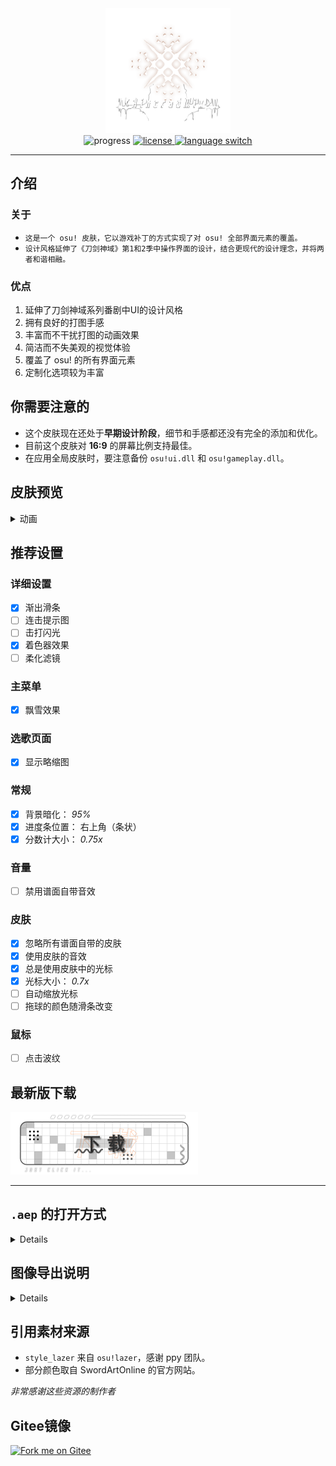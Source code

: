 <div align="center">
  <img src="https://raw.githubusercontent.com/Sendevia/sendevia.github.io/master/assets/images/s0_logo_big.png" width="200" alt="project_logo">
</div>

<div align="center">
  <img src="https://img.shields.io/badge/%E8%BF%9B%E5%BA%A6-20%25-orange?style=flat-square" alt="progress">
  <a href="https://github.com/Sendevia/AincradMix/blob/master/LICENSE">
    <img src="https://img.shields.io/github/license/Sendevia/AincradMix.svg?color=%23FF005A&style=popout-square" alt="license">
  </a>
  <a href="https://github.com/Sendevia/AincradMix/blob/master/README_EN.md">
    <img src="https://img.shields.io/badge/Switch to-English-%23131313.svg?style=flat-square" alt="language switch">
  </a>
</div>

---

## 介绍

### 关于  

- `这是一个 osu! 皮肤，它以游戏补丁的方式实现了对 osu! 全部界面元素的覆盖。`
- `设计风格延伸了《刀剑神域》第1和2季中操作界面的设计，结合更现代的设计理念，并将两者和谐相融。`

### 优点

1. 延伸了刀剑神域系列番剧中UI的设计风格
2. 拥有良好的打图手感
3. 丰富而不干扰打图的动画效果
4. 简洁而不失美观的视觉体验
5. 覆盖了 osu! 的所有界面元素
6. 定制化选项较为丰富

## 你需要注意的

- 这个皮肤现在还处于**早期设计阶段**，细节和手感都还没有完全的添加和优化。
- 目前这个皮肤对 **16:9** 的屏幕比例支持最佳。
- 在应用全局皮肤时，要注意备份 `osu!ui.dll` 和 `osu!gameplay.dll`。

## 皮肤预览

<details>
  <summary>动画</summary>

<div align="center">
  <img src="https://raw.githubusercontent.com/Sendevia/sendevia.github.io/master/assets/images/s1_hit_circle_0.gif" width="220">
  <img src="https://raw.githubusercontent.com/Sendevia/sendevia.github.io/master/assets/images/s1_hit_circle_100_k.gif" width="220">
  <img src="https://raw.githubusercontent.com/Sendevia/sendevia.github.io/master/assets/images/s1_hit_circle_300.gif" width="220">
</div>
<div align="center">
  <img src="https://raw.githubusercontent.com/Sendevia/sendevia.github.io/master/assets/images/s1_hit_circle_300_g.gif" width="220">
  <img src="https://raw.githubusercontent.com/Sendevia/sendevia.github.io/master/assets/images/s1_hit_circle_300_k.gif" width="220">
</div>

</details>

## 推荐设置

### 详细设置

- [x] 渐出滑条
- [ ] 连击提示图
- [ ] 击打闪光
- [x] 着色器效果
- [ ] 柔化滤镜

### 主菜单

- [x] 飘雪效果

### 选歌页面

- [x] 显示略缩图

### 常规

- [x] 背景暗化： _95%_
- [x] 进度条位置： 右上角（条状）
- [x] 分数计大小： _0.75x_

### 音量

- [ ] 禁用谱面自带音效

### 皮肤

- [x] 忽略所有谱面自带的皮肤
- [x] 使用皮肤的音效
- [x] 总是使用皮肤中的光标
- [x] 光标大小： _0.7x_
- [ ] 自动缩放光标
- [ ] 拖球的颜色随滑条改变

### 鼠标

- [ ] 点击波纹

## 最新版下载

[<img src="https://raw.githubusercontent.com/Sendevia/sendevia.github.io/master/assets/images/s0_button_download_1.png" width="300">](https://github.com/Sendevia/AincradMix/releases)

---

## `.aep` 的打开方式

<details>

### **注意：**

1. 推荐使用`Adobe After Effects CC2019 (16.0)`或者更高版本。
2. 你**必须**拥有以下的插件、脚本和字体：

#### 插件

[Saber]  
Trapcode Suite

#### 脚本

[Duik]  
[GridGuide]  

#### 字体

[SAO-UI]  
[KD-Tramcar]  
[Aller]  
Century Gothic  

</details>

## 图像导出说明

<details>

1. 将图片导出格式设置为 `.PNG`，通道为 `RGB+Alpha`，名称为`合成名称`。
2. 将动画导出格式设置为 `.PNG（序列）`，通道为 `RGB+Alpha`，根据情况选择使用合成帧编号，名称为`合成名称`，必须去掉文件名的 **`_[#]`** 后缀。**（注意一下哦，是 `_[#]` 而不是 `-[#]` 或 `[#]` ）**

</details>

## 引用素材来源

- `style_lazer` 来自 `osu!lazer`，感谢 ppy 团队。
- 部分颜色取自 SwordArtOnline 的官方网站。

_非常感谢这些资源的制作者_

## Gitee镜像

[![Fork me on Gitee](https://gitee.com/sendevia/AincradMix/widgets/widget_6.svg?color=ff711e)](https://gitee.com/sendevia/AincradMix)

<!-- 链接索引 -->
[Saber]:https://www.videocopilot.net/blog/2016/03/new-plug-in-saber-now-available-100-free/
[Duik]:https://rainboxprod.coop/en/tools/duik/duik-download/
[GridGuide]:https://aescripts.com/gridguide-for-after-effects/
[SAO-UI]:https://fontmeme.com/fonts/sao-ui-font/
[KD-Tramcar]:https://fontmeme.com/fonts/kd-tramcar-font/
[Aller]:https://fontmeme.com/fonts/aller-font/

<!--
    ___    _                           ____  ____     
   /   |  (_)___  ______________ _____/ /  |/  (_)  __
  / /| | / / __ \/ ___/ ___/ __ `/ __  / /|_/ / / |/_/
 / ___ |/ / / / / /__/ /  / /_/ / /_/ / /  / / />  <  
/_/  |_/_/_/ /_/\___/_/   \__,_/\__,_/_/  /_/_/_/|_|  

-->
